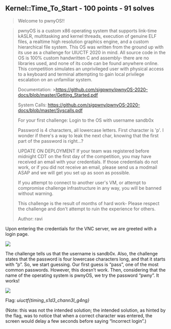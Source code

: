 ## Kernel::Time_To_Start - 100 points - 91 solves

>Welcome to pwnyOS!!

>pwnyOS is a custom x86 operating system that supports link-time kASLR, multitasking and kernel threads, execution of genuine ELF files, a realtime high resolution graphics engine, and a custom hierarchical file system. This OS was written from the ground up with its use as a challenge for UIUCTF 2020 in mind. All source code in the OS is 100% custom handwritten C and assembly- there are no libraries used, and none of its code can be found anywhere online. This competition simulates an unprivileged user with physical access to a keyboard and terminal attempting to gain local privilege escalation on an unfamiliar system.
>
>Documentation: >https://github.com/sigpwny/pwnyOS-2020-docs/blob/master/Getting_Started.pdf
>
>System Calls: https://github.com/sigpwny/pwnyOS-2020-docs/blob/master/Syscalls.pdf
>
>For your first challenge: Login to the OS with username sandb0x
>
>Password is 4 characters, all lowercase letters. First character is 'p'. I wonder if there's a way to leak the next char, knowing that the first part of the password is right...?
>
>UPDATE ON DEPLOYMENT If your team was registered before midnight CDT on the first day of the competition, you may have received an email with your credentials. If those credentials do not work, or if you did not receive an email, please send us a modmail ASAP and we will get you set up as soon as possible.
>
>If you attempt to connect to another user's VM, or attempt to compromise challenge infrastructure in any way, you will be banned without warning.
>
>This challenge is the result of months of hard work- Please respect the challenge and don't attempt to ruin the experience for others.
>
>Author: ravi

Upon entering the credentials for the VNC server, we are greeted with a login page. 

![](https://github.com/matdaneth/uiuctf-writeups/blob/master/Images/time_to_start/kernel1.PNG?raw=true)

The challenge tells us that the username is sandb0x. Also, the challenge states that the password is four lowercase characters long, and that it starts with “p”. So, we start guessing. Our first guess is “pass”, one of the most common passwords. However, this doesn’t work. Then, considering that the name of the operating system is pwnyOS, we try the password “pwny”. It works!

![](https://github.com/matdaneth/uiuctf-writeups/blob/master/Images/time_to_start/kernel2.PNG?raw=true)

Flag: *uiuctf{timing_s1d3_chann3l_g4ng}*

(Note: this was not the intended solution; the intended solution, as hinted by the flag, was to notice that when a correct character was entered, the screen would delay a few seconds before saying “Incorrect login”.)
